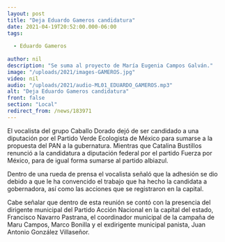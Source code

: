 ```yaml
---
layout: post
title: "Deja Eduardo Gameros candidatura"
date: 2021-04-19T20:52:00.000-06:00
tags:
  
  - Eduardo Gameros
  
author: nil
description: "Se suma al proyecto de María Eugenia Campos Galván."
image: "/uploads/2021/images-GAMEROS.jpg"
video: nil
audio: "/uploads/2021/audio-ML01_EDUARDO_GAMEROS.mp3"
alt: "Deja Eduardo Gameros candidatura"
front: false
section: "Local"
redirect_from: /news/183971
---
```


El vocalista del grupo Caballo Dorado dejó de ser candidado a una diputación por el Partido Verde Ecologista de México para sumarse a la propuesta del PAN a la gubernatura. Mientras que Catalina Bustillos renunció a la candidatura a diputación federal por el partido Fuerza por México, para de igual forma sumarse al partido albiazul.

Dentro de una rueda de prensa el vocalista señaló que la adhesión se dio debido a que le ha convencido el trabajo que ha hecho la candidata a gobernadora, así como las acciones que se registraron en la capital.

Cabe señalar que dentro de esta reunión se contó con la presencia del dirigente municipal del Partido Acción Nacional en la capital del estado, Francisco Navarro Pastrana, el coordinador municipal de la campaña de Maru Campos, Marco Bonilla y el exdirigente municipal panista, Juan Antonio González Villaseñor.
